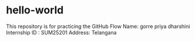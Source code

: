 # hello-world
This repository is for practicing the GitHub Flow
Name: gorre priya dharshini
Internship ID : SUM25201
Address: Telangana
